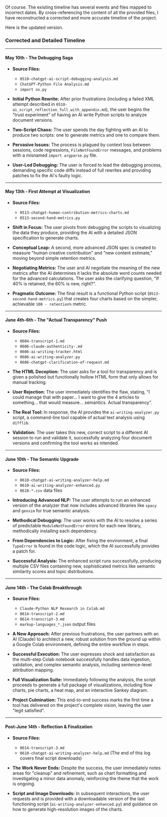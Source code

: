 Of course. The existing timeline has several events and files mapped to incorrect dates. By cross-referencing the content of all the provided files, I have reconstructed a corrected and more accurate timeline of the project.

Here is the updated version.

### **Corrected and Detailed Timeline**

---

#### **May 10th - The Debugging Saga**
* **Source Files:**
    * `0510-chatgpt-ai-script-debugging-analysis.md`
    * `ChatGPT-Python File Analysis.md`
    * `import os.py`

* **Initial Python Rewrite:** After prior frustrations (including a failed XML attempt described in `0510-ai_script_reflection_full_with_appendix.md`), the user begins the "trust experiment" of having an AI write Python scripts to analyze document versions.
* **Two-Script Chaos:** The user spends the day fighting with an AI to produce two scripts: one to generate metrics and one to compare them.
* **Pervasive Issues:** The process is plagued by context loss between sessions, code regressions, `FileNotFoundError` messages, and problems with a misnamed `import argparse.py` file.
* **User-Led Debugging:** The user is forced to lead the debugging process, demanding specific code diffs instead of full rewrites and providing patches to fix the AI's faulty logic.

---

#### **May 13th - First Attempt at Visualization**
* **Source Files:**
    * `0513-chatgpt-human-contribution-metrics-charts.md`
    * `0513-second-hand-metrics.py`

* **Shift in Focus:** The user pivots from debugging the scripts to visualizing the data they produce, providing the AI with a detailed JSON specification to generate charts.
* **Conceptual Leap:** A second, more advanced JSON spec is created to measure "human creative contribution" and "new content estimate," moving beyond simple retention metrics.
* **Negotiating Metrics:** The user and AI negotiate the meaning of the new metrics after the AI determines it lacks the absolute word counts needed for the advanced calculations. The user asks the clarifying question, "If 40% is retained, the 60% is new, right?".
* **Pragmatic Outcome:** The final result is a functional Python script (`0513-second-hand-metrics.py`) that creates four charts based on the simpler, achievable `100 - retention%` metric.

---

#### **June 4th-6th - The "Actual Transparency" Push**
* **Source Files:**
    * `0604-transcript-1.md`
    * `0606-claude-authenticity-.md`
    * `0606-ai-writing-tracker.html`
    * `0606-ai-writing-analyzer.py`
    * `0606-chatgpt-clarification-of-request.md`

* **The HTML Deception:** The user asks for a tool for transparency and is given a polished but functionally hollow HTML form that only allows for manual tracking.
* **User Rejection:** The user immediately identifies the flaw, stating, "I could manage that with paper... I want to give the 4 articles to something... that would measure... semantics. Actual transparency".
* **The Real Tool:** In response, the AI provides the `ai-writing-analyzer.py` script, a command-line tool capable of actual text analysis using `difflib`.
* **Validation:** The user takes this new, correct script to a different AI session to run and validate it, successfully analyzing four document versions and confirming the tool works as intended.

---

#### **June 10th - The Semantic Upgrade**
* **Source Files:**
    * `0610-chatgpt-ai-writing-analyzer-help.md`
    * `0610-ai-writing-analyzer-enhanced.py`
    * `0610-*.csv` data files

* **Introducing Advanced NLP:** The user attempts to run an enhanced version of the analyzer that now includes advanced libraries like `spacy` and `gensim` for true semantic analysis.
* **Methodical Debugging:** The user works with the AI to resolve a series of predictable `ModuleNotFoundError` errors for each new library, methodically installing each dependency.
* **From Dependencies to Logic:** After fixing the environment, a final `TypeError` is found in the code logic, which the AI successfully provides a patch for.
* **Successful Analysis:** The enhanced script runs successfully, producing multiple CSV files containing new, sophisticated metrics like semantic similarity scores and topic distributions.

---

#### **June 14th - The Colab Breakthrough**
* **Source Files:**
    * `Claude-Python NLP Research in Colab.md`
    * `0614-transcript-2.md`
    * `0614-transcript-3.md`
    * `markup-languages_*.json` output files

* **A New Approach:** After previous frustrations, the user partners with an AI (Claude) to architect a new, robust solution from the ground up within a Google Colab environment, defining the entire workflow in steps.
* **Successful Execution:** The user expresses shock and satisfaction as the multi-step Colab notebook successfully handles data ingestion, validation, and complex semantic analysis, including sentence-level attribution mapping.
* **Full Visualization Suite:** Immediately following the analysis, the script proceeds to generate a full package of visualizations, including flow charts, pie charts, a heat map, and an interactive Sankey diagram.
* **Project Culmination:** This end-to-end success marks the first time a tool has delivered on the project's complete vision, leaving the user "legit satisfied".

---

#### **Post-June 14th - Reflection & Finalization**
* **Source Files:**
    * `0614-transcript-3.md`
    * `0610-chatgpt-ai-writing-analyzer-help.md` (The end of this log covers final script downloads)

* **The Work Never Ends:** Despite the success, the user immediately notes areas for "cleanup" and refinement, such as chart formatting and investigating a minor data anomaly, reinforcing the theme that the work is ongoing.
* **Script and Image Downloads:** In subsequent interactions, the user requests and is provided with a downloadable version of the last functioning script (`ai-writing-analyzer-enhanced.py`) and guidance on how to generate high-resolution images of the charts.